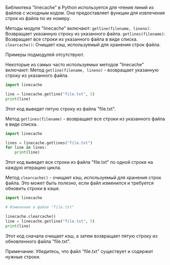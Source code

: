 Библиотека "linecache" в Python используется для чтения линий из файлов с исходным кодом.
Она предоставляет функции для извлечения строк из файла по их номеру.

Методы модуля "linecache" включают:
`getline(filename, lineno)`: Возвращает указанную строку из указанного файла.
`getlines(filename)`: Возвращает все строки из указанного файла в виде списка.
`clearcache()`: Очищает кэш, используемый для хранения строк файла.

   Примеры подмодулей отсутствуют.

Некоторые из самых часто используемых методов "linecache" включают:
Метод `getline(filename, lineno)` - возвращает указанную строку из указанного файла.

```python
import linecache

line = linecache.getline("file.txt", 5)
print(line)
```

Этот код выведет пятую строку из файла "file.txt".

Метод `getlines(filename)` - возвращает все строки из указанного файла в виде списка.

```python
import linecache

lines = linecache.getlines("file.txt")
for line in lines:
    print(line)
```

Этот код выведет все строки из файла "file.txt" по одной строке на каждую итерацию цикла.

Метод `clearcache()` - очищает кэш, используемый для хранения строк файла.
Это может быть полезно, если файл изменился и требуется обновить строки в кэше.

```python
import linecache

# Изменения в файле "file.txt"

linecache.clearcache()
line = linecache.getline("file.txt", 5)
print(line)
```

Этот код сначала очищает кэш, а затем возвращает пятую строку из обновленного файла "file.txt".

Примечание: Убедитесь, что файл "file.txt" существует и содержит нужные строки.
